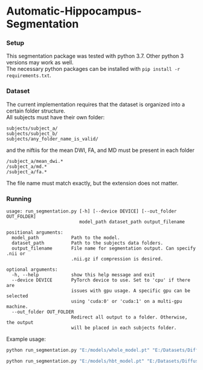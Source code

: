 # Automatic-Hippocampus-Segmentation

### Setup
This segmentation package was tested with python 3.7. Other python 3 versions may work as well.  
The necessary python packages can be installed with `pip install -r requirements.txt`.

### Dataset
The current implementation requires that the dataset is organized into a certain folder structure.  
All subjects must have their own folder:
```
subjects/subject_a/
subjects/subject_b/
subjects/any_folder_name_is_valid/
```
and the niftiis for the mean DWI, FA, and MD must be present in each folder

```
/subject_a/mean_dwi.*
/subject_a/md.*
/subject_a/fa.*
```
The file name must match exactly, but the extension does not matter.

### Running

```
usage: run_segmentation.py [-h] [--device DEVICE] [--out_folder OUT_FOLDER]
                           model_path dataset_path output_filename
                           
positional arguments:
  model_path            Path to the model.
  dataset_path          Path to the subjects data folders.
  output_filename       File name for segmentation output. Can specify .nii or
                        .nii.gz if compression is desired.

optional arguments:
  -h, --help            show this help message and exit
  --device DEVICE       PyTorch device to use. Set to 'cpu' if there are
                        issues with gpu usage. A specific gpu can be selected
                        using 'cuda:0' or 'cuda:1' on a multi-gpu machine.
  --out_folder OUT_FOLDER
                        Redirect all output to a folder. Otherwise, the output
                        will be placed in each subjects folder.

```
Example usage:
```bash
python run_segmentation.py "E:/models/whole_model.pt" "E:/Datasets/Diffusion_MRI/Subjects/" whole_pred.nii.gz
```

```bash
python run_segmentation.py "E:/models/hbt_model.pt" "E:/Datasets/Diffusion_MRI/Subjects/" hbt_pred.nii.gz --out_folder "E:/Datasets/Diffusion_MRI/HBT_Predictions/"
```
